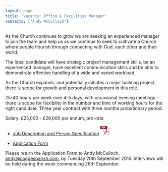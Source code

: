 ```yaml
---
layout: page
title: "Vacancy: Office & Facilities Manager"
contacts: ["Andy McCulloch"]
---
```


As the Church continues to grow we are seeking an experienced manager to join the team and help us as we continue to seek to cultivate a Church where people flourish through connecting with God, each other and their world.

The ideal candidate will have strategic project management skills, be an experienced manager, have excellent communication skills and be able to demonstrate effective handling of a wide and varied workload. 

As the Church expands, and potentially initiates a major building project, there is scope for growth and personal development in this role.

25-40 hours per week over 4-5 days, with occasional evening meetings - there is scope for flexibility in the number and time of working hours for the right candidate. Three year contract with three months probationary period.

Salary: £25,000 - £28,000 per annum, pro-rata

* [Job Description and Person Specification](./Cogges%20Office%20and%20Facilities%20Manager%20JD.pdf "Opens PDF document")  ![PDF](/images/pdficon_large.png)

* [Application Form](./Application%20Form.docx "Opens Word document")

Please return the Application Form to Andy McCulloch, 
<a href="mailto:andy@coggesparish.com?subject=Application:%20Office%20and%20Facilities%20Manager">andy@coggesparish.com</a>, 
by Tuesday 20th September 2016.  Interviews will be held during the week commencing 26th September.
